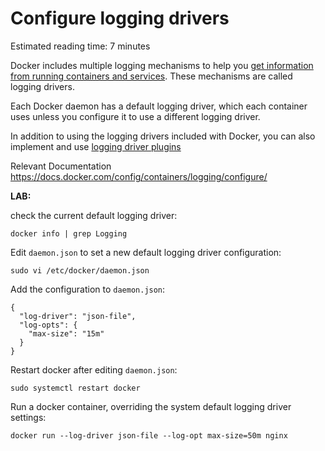 <h1 id="title">Configure logging drivers</h1>
<p><span class="reading-time" title="Estimated reading time"><span class="reading-time-label">Estimated reading time:&nbsp;</span>7 minutes</span></p>
<p>Docker includes multiple logging mechanisms to help you&nbsp;<a href="https://docs.docker.com/engine/admin/logging/view_container_logs/">get information from running containers and services</a>. These mechanisms are called logging drivers.</p>
<p>Each Docker daemon has a default logging driver, which each container uses unless you configure it to use a different logging driver.</p>
<p>In addition to using the logging drivers included with Docker, you can also implement and use&nbsp;<a href="https://docs.docker.com/engine/admin/logging/plugins/">logging driver plugins</a></p>

Relevant Documentation
https://docs.docker.com/config/containers/logging/configure/

<b> LAB: </b>

<p>check the current default logging driver:</p>
<pre><code>docker info | grep Logging
</code></pre>
<p>Edit&nbsp;<code>daemon.json</code>&nbsp;to set a new default logging driver configuration:</p>
<pre><code>sudo vi /etc/docker/daemon.json
</code></pre>
<p>Add the configuration to&nbsp;<code>daemon.json</code>:</p>
<pre><code>{
  "log-driver": "json-file",
  "log-opts": {
    "max-size": "15m"
  }
}
</code></pre>
<p>Restart docker after editing&nbsp;<code>daemon.json</code>:</p>
<pre><code>sudo systemctl restart docker
</code></pre>
<p>Run a docker container, overriding the system default logging driver settings:</p>
<pre><code>docker run --log-driver json-file --log-opt max-size=50m nginx
</code></pre>
<p>&nbsp;</p>
<div class="rating-content">
<div class="row">
<div id="la_video_16397" class="col-xs-12 rating-container">
<div class="row rating-content rating-dialog">
<div class="col-xs-12">&nbsp;</div>
</div>
</div>
</div>
</div>
